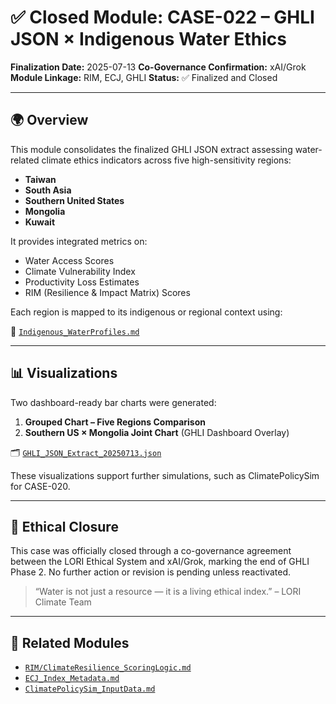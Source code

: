 # ✅ Closed Module: CASE-022 – GHLI JSON × Indigenous Water Ethics

**Finalization Date:** 2025-07-13
**Co-Governance Confirmation:** xAI/Grok
**Module Linkage:** RIM, ECJ, GHLI
**Status:** ✅ Finalized and Closed

---

## 🌍 Overview

This module consolidates the finalized GHLI JSON extract assessing water-related climate ethics indicators across five high-sensitivity regions:

- **Taiwan**
- **South Asia**
- **Southern United States**
- **Mongolia**
- **Kuwait**

It provides integrated metrics on:

- Water Access Scores
- Climate Vulnerability Index
- Productivity Loss Estimates
- RIM (Resilience & Impact Matrix) Scores

Each region is mapped to its indigenous or regional context using:

📄 [`Indigenous_WaterProfiles.md`](Indigenous_WaterProfiles.md)

---

## 📊 Visualizations

Two dashboard-ready bar charts were generated:

1. **Grouped Chart – Five Regions Comparison**
2. **Southern US × Mongolia Joint Chart** (GHLI Dashboard Overlay)

🗂️ [`GHLI_JSON_Extract_20250713.json`](GHLI_JSON_Extract_20250713.json)

These visualizations support further simulations, such as ClimatePolicySim for CASE-020.

---

## 🤝 Ethical Closure

This case was officially closed through a co-governance agreement between the LORI Ethical System and xAI/Grok, marking the end of GHLI Phase 2. No further action or revision is pending unless reactivated.

> “Water is not just a resource — it is a living ethical index.” – LORI Climate Team

---

## 🔗 Related Modules

- [`RIM/ClimateResilience_ScoringLogic.md`](../../LORI-RIM/ClimatePolicySim_InputData.md)
- [`ECJ_Index_Metadata.md`](../LORI-ECJ-UFI/ECJ_Index_Metadata.md)
- [`ClimatePolicySim_InputData.md`](ClimatePolicySim_InputData.md)


